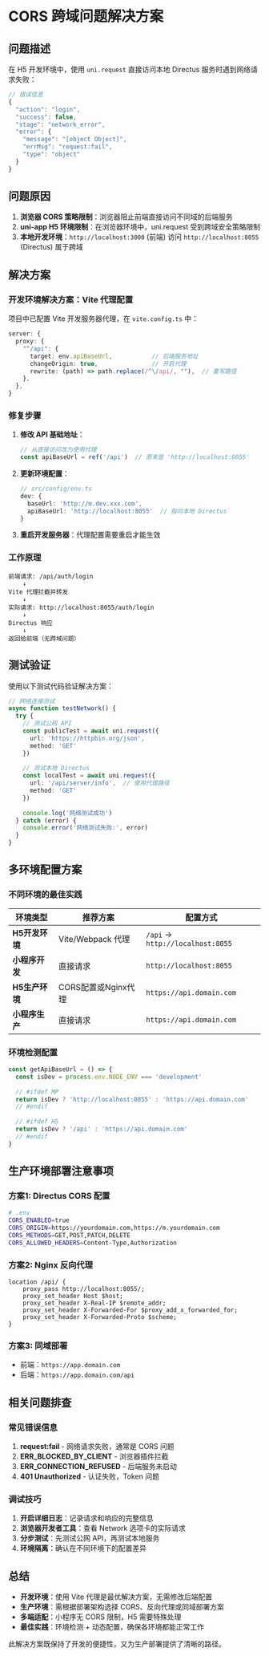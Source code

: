 # CORS 跨域问题解决方案

## 问题描述

在 H5 开发环境中，使用 `uni.request` 直接访问本地 Directus 服务时遇到网络请求失败：

```javascript
// 错误信息
{
  "action": "login",
  "success": false,
  "stage": "network_error",
  "error": {
    "message": "[object Object]",
    "errMsg": "request:fail",
    "type": "object"
  }
}
```

## 问题原因

1. **浏览器 CORS 策略限制**：浏览器阻止前端直接访问不同域的后端服务
2. **uni-app H5 环境限制**：在浏览器环境中，uni.request 受到跨域安全策略限制
3. **本地开发环境**：`http://localhost:3000` (前端) 访问 `http://localhost:8055` (Directus) 属于跨域

## 解决方案

### 开发环境解决方案：Vite 代理配置

项目中已配置 Vite 开发服务器代理，在 `vite.config.ts` 中：

```typescript
server: {
  proxy: {
    "^/api": {
      target: env.apiBaseUrl,           // 后端服务地址
      changeOrigin: true,               // 开启代理
      rewrite: (path) => path.replace(/^\/api/, ""),  // 重写路径
    },
  },
}
```

### 修复步骤

1. **修改 API 基础地址**：
   ```typescript
   // 从直接访问改为使用代理
   const apiBaseUrl = ref('/api')  // 原来是 'http://localhost:8055'
   ```

2. **更新环境配置**：
   ```typescript
   // src/config/env.ts
   dev: {
     baseUrl: 'http://m.dev.xxx.com',
     apiBaseUrl: 'http://localhost:8055'  // 指向本地 Directus
   }
   ```

3. **重启开发服务器**：代理配置需要重启才能生效

### 工作原理

```
前端请求: /api/auth/login
    ↓
Vite 代理拦截并转发
    ↓
实际请求: http://localhost:8055/auth/login
    ↓
Directus 响应
    ↓
返回给前端（无跨域问题）
```

## 测试验证

使用以下测试代码验证解决方案：

```typescript
// 网络连接测试
async function testNetwork() {
  try {
    // 测试公网 API
    const publicTest = await uni.request({
      url: 'https://httpbin.org/json',
      method: 'GET'
    })
    
    // 测试本地 Directus
    const localTest = await uni.request({
      url: '/api/server/info',  // 使用代理路径
      method: 'GET'
    })
    
    console.log('网络测试成功')
  } catch (error) {
    console.error('网络测试失败:', error)
  }
}
```

## 多环境配置方案

### 不同环境的最佳实践

| 环境类型 | 推荐方案 | 配置方式 |
|----------|----------|----------|
| **H5开发环境** | Vite/Webpack 代理 | `/api` → `http://localhost:8055` |
| **小程序开发** | 直接请求 | `http://localhost:8055` |
| **H5生产环境** | CORS配置或Nginx代理 | `https://api.domain.com` |
| **小程序生产** | 直接请求 | `https://api.domain.com` |

### 环境检测配置

```typescript
const getApiBaseUrl = () => {
  const isDev = process.env.NODE_ENV === 'development'
  
  // #ifdef MP
  return isDev ? 'http://localhost:8055' : 'https://api.domain.com'
  // #endif
  
  // #ifdef H5  
  return isDev ? '/api' : 'https://api.domain.com'
  // #endif
}
```

## 生产环境部署注意事项

### 方案1: Directus CORS 配置
```bash
# .env
CORS_ENABLED=true
CORS_ORIGIN=https://yourdomain.com,https://m.yourdomain.com
CORS_METHODS=GET,POST,PATCH,DELETE
CORS_ALLOWED_HEADERS=Content-Type,Authorization
```

### 方案2: Nginx 反向代理
```nginx
location /api/ {
    proxy_pass http://localhost:8055/;
    proxy_set_header Host $host;
    proxy_set_header X-Real-IP $remote_addr;
    proxy_set_header X-Forwarded-For $proxy_add_x_forwarded_for;
    proxy_set_header X-Forwarded-Proto $scheme;
}
```

### 方案3: 同域部署
- 前端：`https://app.domain.com`
- 后端：`https://app.domain.com/api`

## 相关问题排查

### 常见错误信息

1. **request:fail** - 网络请求失败，通常是 CORS 问题
2. **ERR_BLOCKED_BY_CLIENT** - 浏览器插件拦截
3. **ERR_CONNECTION_REFUSED** - 后端服务未启动
4. **401 Unauthorized** - 认证失败，Token 问题

### 调试技巧

1. **开启详细日志**：记录请求和响应的完整信息
2. **浏览器开发者工具**：查看 Network 选项卡的实际请求
3. **分步测试**：先测试公网 API，再测试本地服务
4. **环境隔离**：确认在不同环境下的配置差异

## 总结

- **开发环境**：使用 Vite 代理是最优解决方案，无需修改后端配置
- **生产环境**：需根据部署架构选择 CORS、反向代理或同域部署方案
- **多端适配**：小程序无 CORS 限制，H5 需要特殊处理
- **最佳实践**：环境检测 + 动态配置，确保各环境都能正常工作

此解决方案既保持了开发的便捷性，又为生产部署提供了清晰的路径。